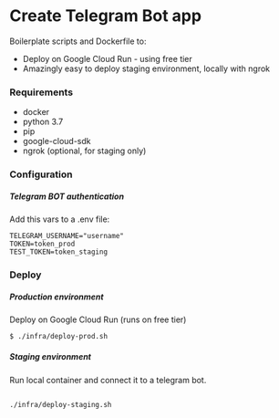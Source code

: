 # Create Telegram Bot app

Boilerplate scripts and Dockerfile to:

* Deploy on Google Cloud Run - using free tier
* Amazingly easy to deploy staging environment, locally with ngrok

### Requirements

* docker
* python 3.7
* pip
* google-cloud-sdk
* ngrok (optional, for staging only)


### Configuration

##### Telegram BOT authentication

Add this vars to a .env file:

```
TELEGRAM_USERNAME="username"
TOKEN=token_prod
TEST_TOKEN=token_staging
```

### Deploy

##### Production environment

Deploy on Google Cloud Run (runs on free tier)

```bash
$ ./infra/deploy-prod.sh
```

##### Staging environment


Run local container and connect it to a telegram bot.

```bash

./infra/deploy-staging.sh
```
